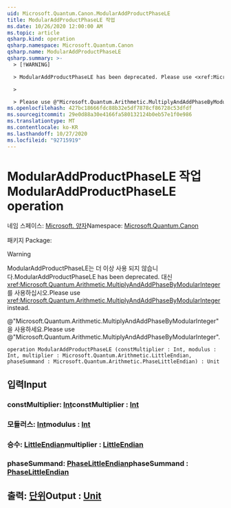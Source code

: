 ```yaml
---
uid: Microsoft.Quantum.Canon.ModularAddProductPhaseLE
title: ModularAddProductPhaseLE 작업
ms.date: 10/26/2020 12:00:00 AM
ms.topic: article
qsharp.kind: operation
qsharp.namespace: Microsoft.Quantum.Canon
qsharp.name: ModularAddProductPhaseLE
qsharp.summary: >-
  > [!WARNING]

  > ModularAddProductPhaseLE has been deprecated. Please use <xref:Microsoft.Quantum.Arithmetic.MultiplyAndAddPhaseByModularInteger> instead.

  >

  > Please use @"Microsoft.Quantum.Arithmetic.MultiplyAndAddPhaseByModularInteger".
ms.openlocfilehash: 427bc18666fdc88b32e5df7878cf86728c53dfdf
ms.sourcegitcommit: 29e0d88a30e4166fa580132124b0eb57e1f0e986
ms.translationtype: MT
ms.contentlocale: ko-KR
ms.lasthandoff: 10/27/2020
ms.locfileid: "92715919"
---
```

# <a name="modularaddproductphasele-operation"></a><span data-ttu-id="e7c0b-102">ModularAddProductPhaseLE 작업</span><span class="sxs-lookup"><span data-stu-id="e7c0b-102">ModularAddProductPhaseLE operation</span></span>

<span data-ttu-id="e7c0b-103">네임 스페이스: [Microsoft. 양자](xref:Microsoft.Quantum.Canon)</span><span class="sxs-lookup"><span data-stu-id="e7c0b-103">Namespace: [Microsoft.Quantum.Canon](xref:Microsoft.Quantum.Canon)</span></span>

<span data-ttu-id="e7c0b-104">패키지 [](https://nuget.org/packages/)</span><span class="sxs-lookup"><span data-stu-id="e7c0b-104">Package: [](https://nuget.org/packages/)</span></span>


> [!WARNING]
> <span data-ttu-id="e7c0b-105">ModularAddProductPhaseLE는 더 이상 사용 되지 않습니다.</span><span class="sxs-lookup"><span data-stu-id="e7c0b-105">ModularAddProductPhaseLE has been deprecated.</span></span> <span data-ttu-id="e7c0b-106">대신 <xref:Microsoft.Quantum.Arithmetic.MultiplyAndAddPhaseByModularInteger>를 사용하십시오.</span><span class="sxs-lookup"><span data-stu-id="e7c0b-106">Please use <xref:Microsoft.Quantum.Arithmetic.MultiplyAndAddPhaseByModularInteger> instead.</span></span>
>
> <span data-ttu-id="e7c0b-107">@"Microsoft.Quantum.Arithmetic.MultiplyAndAddPhaseByModularInteger"을 사용하세요.</span><span class="sxs-lookup"><span data-stu-id="e7c0b-107">Please use @"Microsoft.Quantum.Arithmetic.MultiplyAndAddPhaseByModularInteger".</span></span>



```qsharp
operation ModularAddProductPhaseLE (constMultiplier : Int, modulus : Int, multiplier : Microsoft.Quantum.Arithmetic.LittleEndian, phaseSummand : Microsoft.Quantum.Arithmetic.PhaseLittleEndian) : Unit
```


## <a name="input"></a><span data-ttu-id="e7c0b-108">입력</span><span class="sxs-lookup"><span data-stu-id="e7c0b-108">Input</span></span>

### <a name="constmultiplier--int"></a><span data-ttu-id="e7c0b-109">constMultiplier: [Int](xref:microsoft.quantum.lang-ref.int)</span><span class="sxs-lookup"><span data-stu-id="e7c0b-109">constMultiplier : [Int](xref:microsoft.quantum.lang-ref.int)</span></span>




### <a name="modulus--int"></a><span data-ttu-id="e7c0b-110">모듈러스: [Int](xref:microsoft.quantum.lang-ref.int)</span><span class="sxs-lookup"><span data-stu-id="e7c0b-110">modulus : [Int](xref:microsoft.quantum.lang-ref.int)</span></span>




### <a name="multiplier--littleendian"></a><span data-ttu-id="e7c0b-111">승수: [LittleEndian](xref:Microsoft.Quantum.Arithmetic.LittleEndian)</span><span class="sxs-lookup"><span data-stu-id="e7c0b-111">multiplier : [LittleEndian](xref:Microsoft.Quantum.Arithmetic.LittleEndian)</span></span>




### <a name="phasesummand--phaselittleendian"></a><span data-ttu-id="e7c0b-112">phaseSummand: [PhaseLittleEndian](xref:Microsoft.Quantum.Arithmetic.PhaseLittleEndian)</span><span class="sxs-lookup"><span data-stu-id="e7c0b-112">phaseSummand : [PhaseLittleEndian](xref:Microsoft.Quantum.Arithmetic.PhaseLittleEndian)</span></span>





## <a name="output--unit"></a><span data-ttu-id="e7c0b-113">출력: [단위](xref:microsoft.quantum.lang-ref.unit)</span><span class="sxs-lookup"><span data-stu-id="e7c0b-113">Output : [Unit](xref:microsoft.quantum.lang-ref.unit)</span></span>


